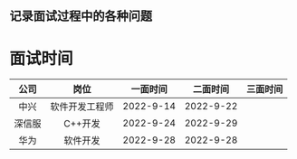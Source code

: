 ## 记录面试过程中的各种问题


# 面试时间
|公司|岗位|一面时间|二面时间|三面时间|
|:--:|:--:|:--:|:--:|:--:|
|中兴|软件开发工程师|2022-9-14|2022-9-22|
|深信服|C++开发|2022-9-24|2022-9-29|
|华为|软件开发|2022-9-28|2022-9-28|
